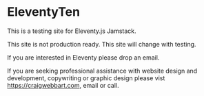 # EleventyTen
This is a testing site for Eleventy.js Jamstack.  

This site is not production ready. This site will change with testing.  

If you are interested in Eleventy please drop an email.

If you are seeking professional assistance with website design and development, copywriting or graphic design please vist https://craigwebbart.com, email or call.